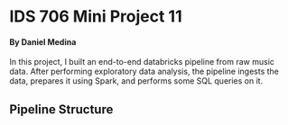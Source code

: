 # IDS 706 Mini Project 11
#### By Daniel Medina
In this project, I built an end-to-end databricks pipeline from raw music data. After performing exploratory data analysis, the pipeline ingests the data, prepares it using Spark, and performs some SQL queries on it.
## Pipeline Structure
